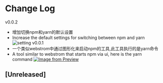 # Change Log

v0.0.2
- 增加切换npm和yarn的默认设置
- Increase the default settings for switching between npm and yarn
![setting](https://i.loli.net/2019/07/08/5d22a41ae7d6286449.png)
v0.0.1
- 一个类似webstrom中通过图形化来启动npm的工具,此工具执行的是yarn命令
-  A tool similar to webstrom that starts npm via ui, here is the yarn command
[![Image from Preview](https://i.loli.net/2019/07/07/5d20d69d4e47a69395.png)](https://i.loli.net/2019/07/07/5d20d69d4e47a69395.png)
## [Unreleased]
